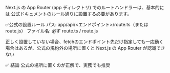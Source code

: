 Next.js の App Router (app ディレクトリ) でのルートハンドラーは、基本的には 公式ドキュメントのルール通りに設置する必要があります。

✅公式の設置ルール
パス: app/api/<エンドポイント>/route.ts（または route.js）
ファイル名: 必ず route.ts / route.js

正しく設置していない場合、fetchのエンドポイント先だけ指定しても一応動く場合はあるが、公式の規約外の場所に置くと Next.js の App Router が認識できない

✅ 結論
公式の場所に置くのが正解で、実務でも推奨